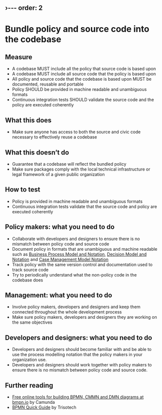 ›---
order: 2
---

# Bundle policy and source code into the codebase

## Measure

* A codebase MUST include all the policy that source code is based upon
* A codebase MUST include all source code that the policy is based upon
* All policy and source code that the codebase is based upon MUST be documented, reusable and portable
* Policy SHOULD be provided in machine readable and unambiguous formats
* Continuous integration tests SHOULD validate the source code and the policy are executed coherently

## What this does

* Make sure anyone has access to both the source and civic code necessary to effectively reuse a codebase

## What this doesn’t do

* Guarantee that a codebase will reflect the bundled policy
* Make sure packages comply with the local technical infrastructure or legal framework of a given public organization

## How to test

* Policy is provided in machine readable and unambiguous formats
* Continuous integration tests validate that the source code and policy are executed coherently

## Policy makers: what you need to do

* Collaborate with developers and designers to ensure there is no mismatch between policy code and source code
* Document policy in formats that are unambiguous and machine readable such as [Business Process Model and Notation](http://www.bpmn.org/), [Decision Model and Notation](https://www.omg.org/dmn/) and [Case Management Model Notation](https://www.omg.org/cmmn/)
* Track policy with the same version control and documentation used to track source code
* Try to periodically understand what the non-policy code in the codebase does

## Management: what you need to do

* Involve policy makers, developers and designers and keep them connected throughout the whole development process
* Make sure policy makers, developers and designers they are working on the same objectives

## Developers and designers: what you need to do

* Developers and designers should become familiar with and be able to use the process modelling notation that the policy makers in your organization use.  
* Developers and designers should work together with policy makers to ensure there is no mismatch between policy code and source code.

## Further reading

* [Free online tools for building BPMN, CMMN and DMN diagrams at bmpn.io](https://bpmn.io/) by Camunda
* [BPMN Quick Guide](https://www.bpmnquickguide.com/view-bpmn-quick-guide/) by Trisotech
